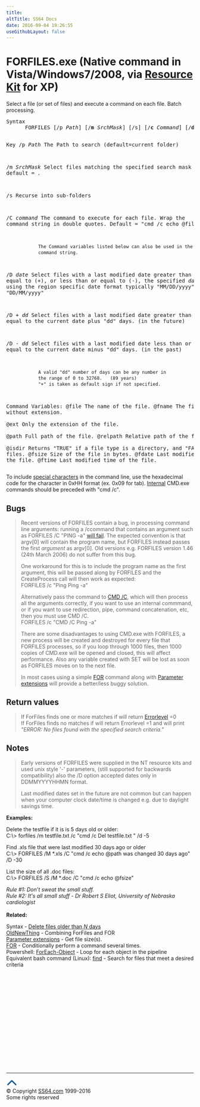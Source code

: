 ```yaml
---
title:
altTitle: SS64 Docs
date: 2016-09-04 19:26:55
useGithubLayout: false
---
```

<!-- #BeginLibraryItem "/Library/head_nt.lbi" --><!-- #EndLibraryItem --><h1>FORFILES.exe (Native command in Vista/Windows7/2008, via <a href="../links/windows.html#kits">Resource Kit</a> for XP)
<!--Win NT update ftp://ftp.microsoft.com/ResKit/y2kfix/x86/ -->
</h1>
<p>Select a file (or set of files) and execute a command on each file. Batch processing.</p>
<pre>Syntax
      FORFILES [/p <i>Path</i>] [/<b>m</b><i> SrchMask</i>] [/s] [/<b>c</b><i> Command</i>] [/<b>d</b><i> </i>[+ | -] {<i>date</i> | <i>dd</i>}]   

Key
   /p <i>Path</i>      The Path to search  (default=current folder)

   /m <i>SrchMask</i>  Select files matching the specified search mask
                default = *.*

   /s           Recurse into sub-folders

   /C <i>command</i>   The command to execute for each file.
                Wrap the command string in double quotes.
                Default = "cmd /c echo @file"

                The Command variables listed below can also be used in the
                command string.

   /D <i>date</i>      Select files with a last modified date greater than or 
                equal to (+), or less than or equal to (-),
                the specified <i>date</i>, using the region specific date format
                typically "MM/DD/yyyy" or "DD/MM/yyyy"

   /D + <i>dd</i>      Select files with a last modified date greater than or
                equal to the current date plus "dd" days. (in the future)

   /D - <i>dd</i>      Select files with a last modified date less than or
                equal to the current date minus "dd" days. (in the past)

                A valid "dd" number of days can be any number in
                the range of 0 to 32768.   (89 years)
                "+" is taken as default sign if not specified.

   Command Variables:
      @file    The name of the file.
      @fname   The file name without extension.                
      @ext     Only the extension of the file.                  
      @path    Full path of the file.
      @relpath Relative path of the file.          
      @isdir   Returns "TRUE" if a file type is a directory,
               and "FALSE" for files.
      @fsize   Size of the file in bytes.
      @fdate   Last modified date of the file.
      @ftime   Last modified time of the file.</pre>
<p> To include <a href="../ascii.html">special characters</a> in the command line, use the hexadecimal code for the character in 0xHH format (ex. 0x09 for tab). <a href="syntax-internal.html">Internal</a> CMD.exe commands should be preceded with "cmd /c".</p>
<h2>Bugs</h2>
<blockquote>
<p>Recent versions of FORFILES contain a bug, in processing command line arguments: running a <span class="code">/c</span>command that contains an argument such as<span class="code"> FORFILES /C "PING -a" </span> <a href="http://stackoverflow.com/a/26990159/1720814">will fail</a>. The expected convention is that <span class="code">argv[0]</span> will contain the program name, but FORFILES  instead passes the first <i>argument</i> as <span class="code">argv[0]</span>. Old versions e.g. FORFILES version 1.46 (24th March 2006) do not suffer from this bug.</p>
<p>One workaround for this is to include the program name as the first argument, this will be passed along by FORFILES and the CreateProcess call will then work as expected:<br>
<span class="code">FORFILES /c "Ping Ping -a"</span></p>
<p>Alternatively pass the command to <a href="cmd.html"><span class="code">CMD /C</span></a>, which will then process all the arguments correctly, if you want to use an internal commmand, or if you want to use redirection, pipe, command concatenation, etc, then you must use CMD /C.<br>
<span class="code">FORFILES /c "CMD /C Ping -a"</span></p>
<p>There are some disadvantages to using CMD.exe with FORFILES, a new process will be created and destroyed for every file that FORFILES processes, so if you loop through 1000 files, then 1000 copies of CMD.exe will be opened and closed, this will affect performance. Also any variable created with <span class="code">SET</span> will be lost as soon as FORFILES moves on to the next file.</p>
<p>In most cases using a simple <a href="for2.html">FOR</a> command along with <a href="syntax-args.html">Parameter extensions</a> will provide a better/less buggy solution.<br>
</p>
</blockquote>
<h2>Return values</h2>
<blockquote>
<p>If ForFiles finds one or more matches if will return <a href="errorlevel.html">Errorlevel</a> =0<br>
If ForFiles finds no matches if will return Errorlevel =1 and will print<i> "ERROR: No files found with the specified search criteria."</i></p>
</blockquote>
<h2>Notes</h2>
<blockquote>
<p>Early versions of FORFILES were  supplied in the NT resource kits and  used unix style '-' parameters,
(still supported for backwards compatibility) also the /D option  accepted dates only in <span class="code">DDMMYYYYHHMN</span> format.</p>
<p>Last modified dates set in the future are not common but can happen when your computer clock date/time is changed e.g. due to daylight savings time. </p>
</blockquote>
<p><b>Examples:</b></p>
<p>Delete the testfile if it is is 5 days old or older:<br>
<span class="code">C:\&gt; forfiles /m testfile.txt /c "cmd /c Del testfile.txt " /d -5</span></p>
<p>Find .xls file that were last modified 30 days ago or older <br>
<span class="code">C:\&gt; FORFILES /M *.xls /C "cmd /c echo @path was changed 30 days ago" /D -30 </span></p>
<p>List the size of all .doc files:<br>
<span class="code"> C:\&gt; FORFILES /S /M *.doc /C "cmd /c echo @fsize" </span></p>
<p><i class="quote">Rule #1: Don’t sweat the small stuff. <br>
Rule #2: It's all small stuff - Dr Robert S Eliot, University of Nebraska cardiologist</i><br>
<br>
<b>Related:</b></p>
<p>Syntax - <a href="syntax-delolder.html">Delete files older than <i>N </i>days</a><br>
<a href="http://blogs.msdn.com/b/oldnewthing/archive/2012/08/03/10334560.aspx">OldNewThing</a> - Combining ForFiles and FOR <br>
<a href="syntax-args.html">Parameter extensions</a> - Get  file size(s).<br>
<a href="for.html">FOR</a> - Conditionally perform a command several times.<br>
Powershell:  <a href="../ps/foreach-object.html">ForEach-Object</a> - Loop for each object in the pipeline<br>
Equivalent bash command (Linux): <a href="../bash/find.html">find</a> - Search for files that meet a desired criteria</p><!-- #BeginLibraryItem "/Library/foot_nt.lbi" --><p>
<!-- windows300 -->
<ins class="adsbygoogle" style="display:inline-block;width:300px;height:250px" data-ad-client="ca-pub-6140977852749469" data-ad-slot="7649547908"></ins>
<script>
(adsbygoogle = window.adsbygoogle || []).push({});
</script></p>
<hr>
<div id="bl" class="footer"><a href="forfiles.html#"><img src="../images/top.png" width="30" height="22" alt="Back to the Top"></a></div>
<div id="br" class="footer, tagline">© Copyright <a href="http://ss64.com/">SS64.com</a> 1999-2016<br>
Some rights reserved</div><!-- #EndLibraryItem -->

